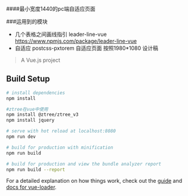 ####最小宽度1440的pc端自适应页面

###运用到的模块


- 几个表格之间画线指引 leader-line-vue
    https://www.npmjs.com/package/leader-line-vue
- 自适应  postcss-pxtorem
    自适应页面 按照1980*1080 设计稿 

> A Vue.js project

## Build Setup

``` bash
# install dependencies
npm install

#ztree在vue中使用
npm install @ztree/ztree_v3
npm install jquery

# serve with hot reload at localhost:8080
npm run dev

# build for production with minification
npm run build

# build for production and view the bundle analyzer report
npm run build --report
```

For a detailed explanation on how things work, check out the [guide](http://vuejs-templates.github.io/webpack/) and [docs for vue-loader](http://vuejs.github.io/vue-loader).
